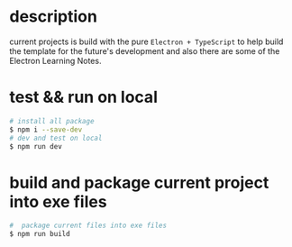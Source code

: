 # description

current projects is build with the pure `Electron + TypeScript` to help build the template for the future's development 
and also there are some of the Electron Learning Notes.

# test && run on local

```bash
# install all package
$ npm i --save-dev
# dev and test on local 
$ npm run dev
```

# build and package current project into exe files

```bash
#  package current files into exe files
$ npm run build

```


